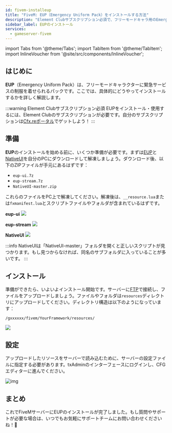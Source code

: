```yaml
---
id: fivem-installeup
title: "FiveM: EUP（Emergency Uniform Pack）をインストールする方法"
description: "Element Clubサブスクリプション必須で、フリーモードキャラ用のEmergency Uniform Packを設定する方法をチェック → 今すぐ詳しく見る"
sidebar_label: EUPのインストール
services:
  - gameserver-fivem
---
```


import Tabs from '@theme/Tabs';
import TabItem from '@theme/TabItem';
import InlineVoucher from '@site/src/components/InlineVoucher';



## はじめに

**EUP**（Emergency Uniform Pack）は、フリーモードキャラクターに緊急サービスの制服を着せられるパックです。ここでは、具体的にどうやってインストールするかを詳しく解説します。

:::warning Element Clubサブスクリプション必須
EUPをインストール・使用するには、Element Clubのサブスクリプションが必要です。自分のサブスクリプションは[Cfx.reポータル](https://portal.cfx.re/subscriptions/element-club)でゲットしよう！
:::

<InlineVoucher />



## 準備

**EUP**のインストールを始める前に、いくつか準備が必要です。まずは[EUP](https://forum.cfx.re/t/emergency-uniform-pack-client-server-sided-easy-install-update-5-0-announcement/97599)と[NativeUI](https://github.com/FrazzIe/NativeUILua/archive/master.zip)を自分のPCにダウンロードして解凍しましょう。ダウンロード後、以下のZIPファイルが手元にあるはずです：

- `eup-ui.7z`
- `eup-stream.7z` 
- `NativeUI-master.zip`

これらのファイルをPC上で解凍してください。解凍後は、`__resource.lua`または`fxmanifest.lua`とスクリプトファイルやフォルダが含まれているはずです。

**eup-ui**
![](https://screensaver01.zap-hosting.com/index.php/s/PjXPtC49ZAkiD87/preview)

**eup-stream**
![](https://screensaver01.zap-hosting.com/index.php/s/y4HNTngCjkg8n44/preview)

**NativeUI**
![](https://screensaver01.zap-hosting.com/index.php/s/EwdgkfA5qjWNAYj/preview)

:::info
NativeUIは「NativeUI-master」フォルダを開くと正しいスクリプトが見つかります。もし見つからなければ、同名のサブフォルダに入っていることが多いです。
:::

## インストール
準備ができたら、いよいよインストール開始です。サーバーに[FTP](gameserver-ftpaccess.md)で接続し、ファイルをアップロードしましょう。ファイルやフォルダは`resources`ディレクトリにアップロードしてください。ディレクトリ構造は以下のようになっています：

```
/gxxxxxx/fivem/YourFramework/resources/
```

![](https://screensaver01.zap-hosting.com/index.php/s/qFtS6sJHy67Y773/preview)



## 設定

アップロードしたリソースをサーバーで読み込むために、サーバーの設定ファイルに指定する必要があります。txAdminのインターフェースにログインし、CFGエディターに進んでください。

![img](https://screensaver01.zap-hosting.com/index.php/s/xQgkC5npHji4ArM/download)



## まとめ

これでFiveMサーバーにEUPのインストールが完了しました。もし質問やサポートが必要な場合は、いつでもお気軽にサポートチームにお問い合わせくださいね！🙂


<InlineVoucher />